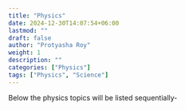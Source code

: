 ```yaml
---
title: "Physics"
date: 2024-12-30T14:07:54+06:00
lastmod: ""
draft: false
author: "Protyasha Roy"
weight: 1
description: ""
categories: ["Physics"]
tags: ["Physics", "Science"]
---
```


Below the physics topics will be listed sequentially-

